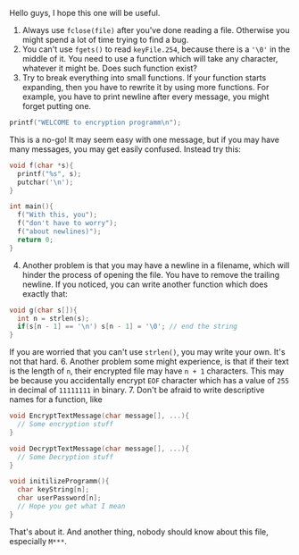 Hello guys, I hope this one will be useful.

1. Always use `fclose(file)` after you've done reading a file. Otherwise you might spend a lot of time trying to find a bug.
2. You can't use `fgets()` to read `keyFile.254`, because there is a `'\0'` in the middle of it. You need to use a function which will take any character, whatever it might be. Does such function exist?
3. Try to break everything into small functions. If your function starts expanding, then you have to rewrite it by using more functions. For example, you have to print newline after every message, you might forget putting one. 
```C++
printf("WELCOME to encryption programm\n");
```

  This is a no-go! It may seem easy with one message, but if you may have many messages, you may get easily confused. Instead try this:
```C++
void f(char *s){
  printf("%s", s);
  putchar('\n');
}

int main(){
  f("With this, you");
  f("don't have to worry");
  f("about newlines)");
  return 0;
}
```

4. Another problem is that you may have a newline in a filename, which will hinder the process of opening the file. You have to remove the trailing newline. If you noticed, you can write another function which does exactly that:
```C++
void g(char s[]){
  int n = strlen(s);
  if(s[n - 1] == '\n') s[n - 1] = '\0'; // end the string
}
``` 
  If you are worried that you can't use `strlen()`, you may write your own. It's not that hard.
6. Another problem some might experience, is that if their text is the length of `n`, their encrypted file may have `n + 1` characters. This may be because you accidentally encrypt `EOF` character which has a value of `255` in decimal of `11111111` in binary.
7. Don't be afraid to write descriptive names for a function, like
```C++
void EncryptTextMessage(char message[], ...){
  // Some encryption stuff
}

void DecryptTextMessage(char message[], ...){
  // Some Decryption stuff
}

void initilizeProgramm(){
  char keyString[n];
  char userPassword[n];
  // Hope you get what I mean
}
```

That's about it. And another thing, nobody should know about this file, especially `M***`.
